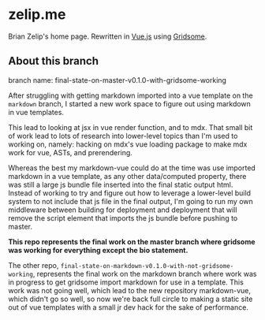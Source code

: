# zelip.me

Brian Zelip's home page. Rewritten in [Vue.js](https://github.com/vuejs/vue) using [Gridsome](https://github.com/gridsome/gridsome).

## About this branch

branch name: final-state-on-master-v0.1.0-with-gridsome-working

After struggling with getting markdown imported into a vue template on the `markdown` branch, I started a new work space to figure out using markdown in vue templates.

This lead to looking at jsx in vue render function, and to mdx. That small bit of work lead to lots of research into lower-level topics than I'm used to working on, namely: hacking on mdx's vue loading package to make mdx work for vue, ASTs, and prerendering.

Whereas the best my markdown-vue could do at the time was use imported markdown in a vue template, as any other data/computed property, there was still a large js bundle file inserted into the final static output html. Instead of working to try and figure out how to leverage a lower-level build system to not include that js file in the final output, I'm going to run my own middleware between building for deployment and deployment that will remove the script element that imports the js bundle before pushing to master.

**This repo represents the final work on the master branch where gridsome was working for everything except the bio statement.**

The other repo, `final-state-on-markdown-v0.1.0-with-not-gridsome-working`, represents the final work on the markdown branch where work was in progress to get gridsome import markdown for use in a template. This work was not going well, which lead to the new repository markdown-vue, which didn't go so well, so now we're back full circle to making a static site out of vue templates with a small jr dev hack for the sake of performance.
